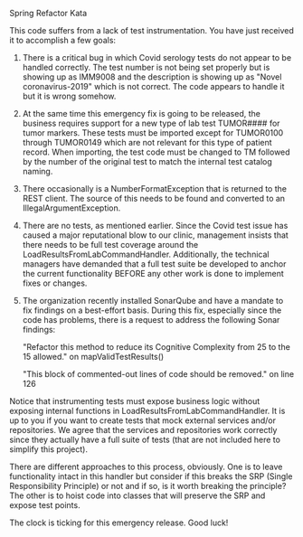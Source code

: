 Spring Refactor Kata

This code suffers from a lack of test instrumentation.  You have just received it to accomplish
a few goals:

1. There is a critical bug in which Covid serology tests do not appear to be handled
   correctly.  The test number is not being set properly but is showing up as IMM9008
   and the description is showing up as "Novel coronavirus-2019" which is not correct.
   The code appears to handle it but it is wrong somehow.
2. At the same time this emergency fix is going to be released, the business requires
   support for a new type of lab test TUMOR#### for tumor markers.  These tests must
   be imported except for TUMOR0100 through TUMOR0149 which are not relevant for this
   type of patient record. When importing, the test code must be changed to TM followed
   by the number of the original test to match the internal test catalog naming.
3. There occasionally is a NumberFormatException that is returned to the REST client.
   The source of this needs to be found and converted to an IllegalArgumentException.
4. There are no tests, as mentioned earlier. Since the Covid test issue has caused a
   major reputational blow to our clinic, management insists that there needs to be 
   full test coverage around the LoadResultsFromLabCommandHandler.  Additionally, the
   technical managers have demanded that a full test suite be developed to anchor the
   current functionality BEFORE any other work is done to implement fixes or changes.
5. The organization recently installed SonarQube and have a mandate to fix findings
   on a best-effort basis. During this fix, especially since the code has problems,
   there is a request to address the following Sonar findings:

   "Refactor this method to reduce its Cognitive Complexity from 25 to the 15 allowed."
   on mapValidTestResults()

   "This block of commented-out lines of code should be removed." on line 126

Notice that instrumenting tests must expose business logic without exposing internal
functions in LoadResultsFromLabCommandHandler. It is up to you if you want to create
tests that mock external services and/or repositories. We agree that the services and
repositories work correctly since they actually have a full suite of tests (that are
not included here to simplify this project).

There are different approaches to this process, obviously. One is to leave functionality
intact in this handler but consider if this breaks the SRP (Single Responsibility 
Principle) or not and if so, is it worth breaking the principle? The other is to hoist 
code into classes that will preserve the SRP and expose test points.

The clock is ticking for this emergency release. Good luck!
